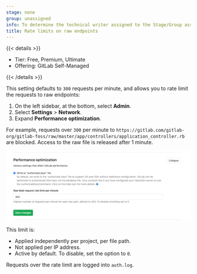 ```yaml
---
stage: none
group: unassigned
info: To determine the technical writer assigned to the Stage/Group associated with this page, see https://handbook.gitlab.com/handbook/product/ux/technical-writing/#assignments
title: Rate limits on raw endpoints
---
```


{{< details >}}

- Tier: Free, Premium, Ultimate
- Offering: GitLab Self-Managed

{{< /details >}}

This setting defaults to `300` requests per minute, and allows you to rate limit the requests to raw endpoints:

1. On the left sidebar, at the bottom, select **Admin**.
1. Select **Settings** > **Network**.
1. Expand **Performance optimization**.

For example, requests over `300` per minute to `https://gitlab.com/gitlab-org/gitlab-foss/raw/master/app/controllers/application_controller.rb` are blocked. Access to the raw file is released after 1 minute.

![The raw blob request rate limit per minute set to 300.](img/rate_limits_on_raw_endpoints_v12_2.png)

This limit is:

- Applied independently per project, per file path.
- Not applied per IP address.
- Active by default. To disable, set the option to `0`.

Requests over the rate limit are logged into `auth.log`.
